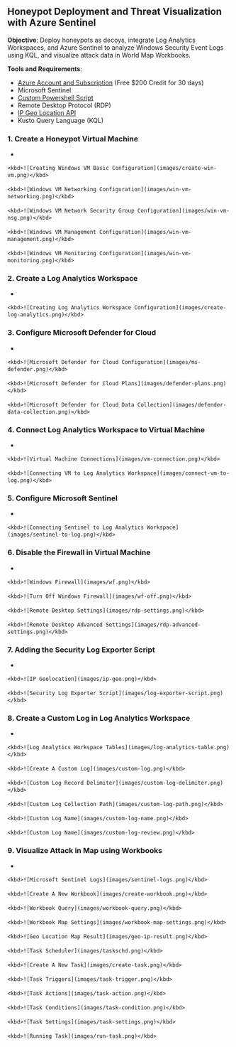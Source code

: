 ## Honeypot Deployment and Threat Visualization with Azure Sentinel  
**Objective**: Deploy honeypots as decoys, integrate Log Analytics Workspaces, and Azure Sentinel to analyze Windows Security Event Logs using KQL, and visualize attack data in World Map Workbooks.  
  
**Tools and Requirements**:  
- [Azure Account and Subscription](https://azure.microsoft.com/en-us/free/) (Free $200 Credit for 30 days)
- Microsoft Sentinel
- [Custom Powershell Script](https://github.com/joshmadakor1/Sentinel-Lab/blob/main/Custom_Security_Log_Exporter.ps1)  
- Remote Desktop Protocol (RDP)
- [IP Geo Location API](https://ipgeolocation.io/)
- Kusto Query Language (KQL)
  
### 1. Create a Honeypot Virtual Machine  
  -   
      
    <kbd>![Creating Windows VM Basic Configuration](images/create-win-vm.png)</kbd>  

    <kbd>![Windows VM Networking Configuration](images/win-vm-networking.png)</kbd>  

    <kbd>![Windows VM Network Security Group Configuration](images/win-vm-nsg.png)</kbd>  

    <kbd>![Windows VM Management Configuration](images/win-vm-management.png)</kbd>  

    <kbd>![Windows VM Monitoring Configuration](images/win-vm-monitoring.png)</kbd>  
  
### 2. Create a Log Analytics Workspace  
  -   
      
    <kbd>![Creating Log Analytics Workspace Configuration](images/create-log-analytics.png)</kbd>  

### 3. Configure Microsoft Defender for Cloud  
  -   
      
    <kbd>![Microsoft Defender for Cloud Configuration](images/ms-defender.png)</kbd>  
  
    <kbd>![Microsoft Defender for Cloud Plans](images/defender-plans.png)</kbd>  
      
    <kbd>![Microsoft Defender for Cloud Data Collection](images/defender-data-collection.png)</kbd>  

### 4. Connect Log Analytics Workspace to Virtual Machine  
  -   
      
    <kbd>![Virtual Machine Connections](images/vm-connection.png)</kbd>  

    <kbd>![Connecting VM to Log Analytics Workspace](images/connect-vm-to-log.png)</kbd>  

### 5. Configure Microsoft Sentinel  
  -   
      
    <kbd>![Connecting Sentinel to Log Analytics Workspace](images/sentinel-to-log.png)</kbd>  
    
### 6. Disable the Firewall in Virtual Machine  
  -   
      
    <kbd>![Windows Firewall](images/wf.png)</kbd>  
  
    <kbd>![Turn Off Windows Firewall](images/wf-off.png)</kbd>  
  
    <kbd>![Remote Desktop Settings](images/rdp-settings.png)</kbd>  
  
    <kbd>![Remote Desktop Advanced Settings](images/rdp-advanced-settings.png)</kbd>  
    
### 7. Adding the Security Log Exporter Script  
  -   
      
    <kbd>![IP Geolocation](images/ip-geo.png)</kbd>  
  
    <kbd>![Security Log Exporter Script](images/log-exporter-script.png)</kbd>  
  
### 8. Create a Custom Log in Log Analytics Workspace  
  -   
      
    <kbd>![Log Analytics Workspace Tables](images/log-analytics-table.png)</kbd>  
  
    <kbd>![Create A Custom Log](images/custom-log.png)</kbd>  

    <kbd>![Custom Log Record Delimiter](images/custom-log-delimiter.png)</kbd>  

    <kbd>![Custom Log Collection Path](images/custom-log-path.png)</kbd>  

    <kbd>![Custom Log Name](images/custom-log-name.png)</kbd>  

    <kbd>![Custom Log Name](images/custom-log-review.png)</kbd>  
    
### 9. Visualize Attack in Map using Workbooks  
  -   
      
    <kbd>![Microsoft Sentinel Logs](images/sentinel-logs.png)</kbd>  
  
    <kbd>![Create A New Workbook](images/create-workbook.png)</kbd>  

    <kbd>![Workbook Query](images/workbook-query.png)</kbd>  

    <kbd>![Workbook Map Settings](images/workbook-map-settings.png)</kbd>  

    <kbd>![Geo Location Map Result](images/geo-ip-result.png)</kbd>  

    <kbd>![Task Scheduler](images/taskschd.png)</kbd>  

    <kbd>![Create A New Task](images/create-task.png)</kbd>  

    <kbd>![Task Triggers](images/task-trigger.png)</kbd>  

    <kbd>![Task Actions](images/task-action.png)</kbd>  

    <kbd>![Task Conditions](images/task-condition.png)</kbd>  

    <kbd>![Task Settings](images/task-settings.png)</kbd>  

    <kbd>![Running Task](images/run-task.png)</kbd>  
